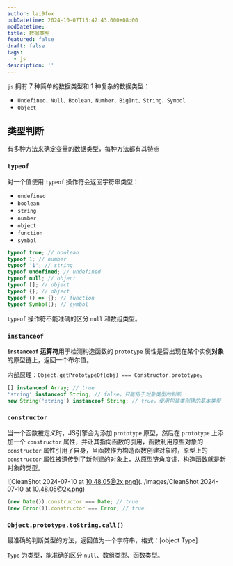 ```yaml
---
author: lai9fox
pubDatetime: 2024-10-07T15:42:43.000+08:00
modDatetime: 
title: 数据类型
featured: false
draft: false
tags:
  - js
description: ''
---
```


`js` 拥有 7 种简单的数据类型和 1 种复杂的数据类型：

- `Undefined、Null、Boolean、Number、BigInt、String、Symbol`
- `Object`

## 类型判断

有多种方法来确定变量的数据类型，每种方法都有其特点

### `typeof`

对一个值使用 `typeof` 操作符会返回字符串类型：

- `undefined`
- `boolean`
- `string`
- `number`
- `object`
- `function`
- `symbol`

```js
typeof true; // boolean
typeof 1; // number
typeof '1'; // string
typeof undefined; // undefined
typeof null; // object
typeof []; // object
typeof {}; // object
typeof () => {}; // function
typeof Symbol(); // symbol
```

`typeof` 操作符不能准确的区分 `null` 和数组类型。

### `instanceof`

**`instanceof`** **运算符**用于检测构造函数的 `prototype` 属性是否出现在某个实例**对象**的原型链上，返回一个布尔值。

内部原理：`Object.getPrototypeOf(obj) === Constructor.prototype`。

```js
[] instanceof Array; // true
'string' instanceof String; // false，只能用于对象类型的判断
new String('string') instanceof String; // true，使用包装类创建的基本类型
```

### `constructor`

当一个函数被定义时，JS引擎会为添加 `prototype` 原型，然后在 `prototype` 上添加一个 `constructor` 属性，并让其指向函数的引用，函数利用原型对象的 `constructor` 属性引用了自身，当函数作为构造函数创建对象时，原型上的 `constructor` 属性被遗传到了新创建的对象上，从原型链角度讲，构造函数就是新对象的类型。

![CleanShot 2024-07-10 at 10.48.05@2x.png](../images/CleanShot 2024-07-10 at 10.48.05@2x.png)

```js
(new Date()).constructor === Date; // true
(new Error()).constructor === Error; // true
```

### `Object.prototype.toString.call()`

最准确的判断类型的方法，返回值为一个字符串，格式：[object Type]

`Type` 为类型，能准确的区分 `null`、数组类型、函数类型。

